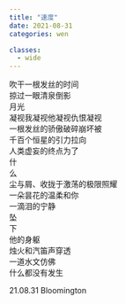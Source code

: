 ```yaml
---
title: "速度"
date: 2021-08-31
categories: wen

classes:
  - wide
---
```


吹干一根发丝的时间  
掠过一眼清泉倒影  
月光  
凝视我凝视他凝视仇恨凝视  
一根发丝的骄傲破碎崩坏被  
千百个恒星的引力拉向  
人类虚妄的终点为了  
什  
么  
尘与屑、收拢于激荡的极限照耀  
一朵昙花的温柔和你  
一滴泪的宁静  
坠  
下  
他的身躯  
烛火和汽笛声穿透  
一道水文仿佛  
什么都没有发生  

21.08.31 Bloomington
